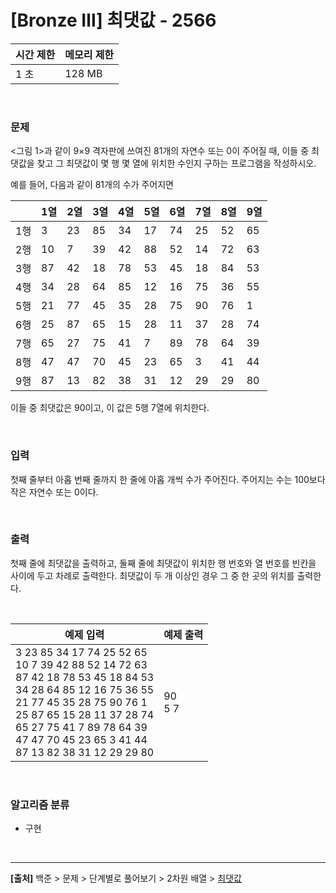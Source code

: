 # [Bronze Ⅲ] 최댓값 - 2566

|시간 제한|메모리 제한|
|---|---|
|1 초|128 MB|

<br>

### 문제
<그림 1>과 같이 9×9 격자판에 쓰여진 81개의 자연수 또는 0이 주어질 때, 이들 중 최댓값을 찾고 그 최댓값이 몇 행 몇 열에 위치한 수인지 구하는 프로그램을 작성하시오.

예를 들어, 다음과 같이 81개의 수가 주어지면

||1열|2열|3열|4열|5열|6열|7열|8열|9열|
|-|--|--|--|--|--|--|--|--|--|
|1행|3|23|85|34|17|74|25|52|65|
|2행|10|7|39|42|88|52|14|72|63|
|3행|87|42|18|78|53|45|18|84|53|
|4행|34|28|64|85|12|16|75|36|55|
|5행|21|77|45|35|28|75|90|76|1|
|6행|25|87|65|15|28|11|37|28|74|
|7행|65|27|75|41|7|89|78|64|39|
|8행|47|47|70|45|23|65|3|41|44|
|9행|87|13|82|38|31|12|29|29|80|

이들 중 최댓값은 90이고, 이 값은 5행 7열에 위치한다.

<br>

### 입력
첫째 줄부터 아홉 번째 줄까지 한 줄에 아홉 개씩 수가 주어진다. 주어지는 수는 100보다 작은 자연수 또는 0이다.

<br>

### 출력
첫째 줄에 최댓값을 출력하고, 둘째 줄에 최댓값이 위치한 행 번호와 열 번호를 빈칸을 사이에 두고 차례로 출력한다. 최댓값이 두 개 이상인 경우 그 중 한 곳의 위치를 출력한다.

<br>

|예제 입력|예제 출력|
|---|---|
|3 23 85 34 17 74 25 52 65<br>10 7 39 42 88 52 14 72 63<br>87 42 18 78 53 45 18 84 53<br>34 28 64 85 12 16 75 36 55<br>21 77 45 35 28 75 90 76 1<br>25 87 65 15 28 11 37 28 74<br>65 27 75 41 7 89 78 64 39<br>47 47 70 45 23 65 3 41 44<br>87 13 82 38 31 12 29 29 80|90<br>5 7|

<br>

### 알고리즘 분류
* 구현

<br>

---
**[출처]** 백준 > 문제 > 단계별로 풀어보기 > 2차원 배열 > [최댓값](https://www.acmicpc.net/problem/2566)